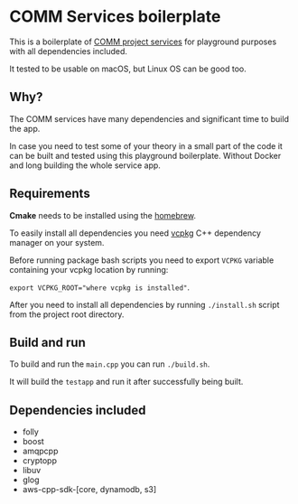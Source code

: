 # COMM Services boilerplate

This is a boilerplate of [COMM project services](https://github.com/CommE2E/comm/tree/master/services) for playground purposes with all dependencies included.

It tested to be usable on macOS, but Linux OS can be good too.

## Why?

The COMM services have many dependencies and significant time to build the app. 

In case you need to test some of your theory in a small part of the code it can be built and tested using this playground boilerplate. Without Docker and long building the whole service app.

## Requirements

**Cmake** needs to be installed using the [homebrew](https://brew.sh/).

To easily install all dependencies you need [vcpkg](https://vcpkg.io/) C++ dependency manager on your system.

Before running package bash scripts you need to export `VCPKG` variable containing your vcpkg location by running: 

`export VCPKG_ROOT="where vcpkg is installed"`.

After you need to install all dependencies by running `./install.sh` script from the project root directory.

## Build and run

To build and run the `main.cpp` you can run `./build.sh`. 

It will build the `testapp` and run it after successfully being built.

## Dependencies included

- folly
- boost
- amqpcpp
- cryptopp
- libuv
- glog
- aws-cpp-sdk-[core, dynamodb, s3]
